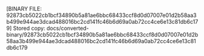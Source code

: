 [BINARY FILE: 92873cb5022cb1bcf34890b5a81ae6bbc68433ccf8d0d07007e01d2b58aa3b499e944ae3dcad488016bc2cd141fc46b6d69a0ab72cc4ce6e13c81db6c179]
Stored copy: docs/converted-binary/92873cb5022cb1bcf34890b5a81ae6bbc68433ccf8d0d07007e01d2b58aa3b499e944ae3dcad488016bc2cd141fc46b6d69a0ab72cc4ce6e13c81db6c179
